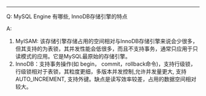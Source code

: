 
---
Q: MySQL Engine 有哪些, InnoDB存储引擎的特点

A: 
1. MyISAM: 该存储引擎存储占用的空间相对与InnoDB存储引擎来说会少很多，但其支持的为表锁，其并发性能会低很多，而且不支持事务，通常只应用于只读模式的应用。它是MySQL最原始的存储引擎。
2. InnoDB：支持事务操作(如 begin， commit，rollback命令)，支持行级锁，行级锁相对于表锁，其粒度更细，多版本并发控制,允许并发量更大, 支持AUTO_INCREMENT, 支持外键。缺点是读写效率较差，占用的数据空间相对较大。
